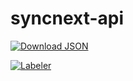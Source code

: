 # syncnext-api

[![Download JSON](https://github.com/qoli/syncnext-api/actions/workflows/ci.yml/badge.svg?branch=main)](https://github.com/qoli/syncnext-api/actions/workflows/ci.yml)

[![Labeler](https://github.com/qoli/syncnext-api/actions/workflows/label.yml/badge.svg?branch=main)](https://github.com/qoli/syncnext-api/actions/workflows/label.yml)

